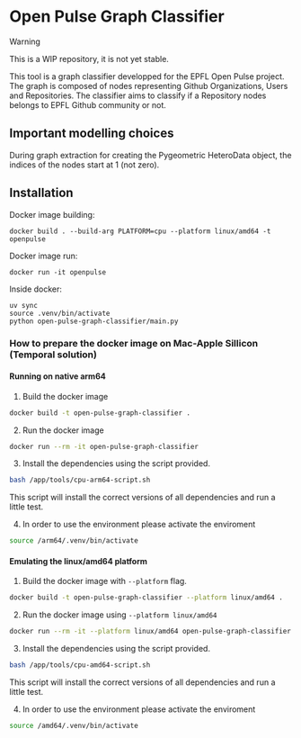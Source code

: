 # Open Pulse Graph Classifier

> [!WARNING]
> This is a WIP repository, it is not yet stable.

This tool is a graph classifier developped for the EPFL Open Pulse project. The graph is composed of nodes representing Github Organizations, Users and Repositories. The classifier aims to classify if a Repository nodes belongs to EPFL Github community or not.

## Important modelling choices

During graph extraction for creating the Pygeometric HeteroData object, the indices of the nodes start at 1 (not zero).

## Installation

Docker image building:

```
docker build . --build-arg PLATFORM=cpu --platform linux/amd64 -t openpulse
```

Docker image run:

```
docker run -it openpulse
```

Inside docker:
```
uv sync
source .venv/bin/activate
python open-pulse-graph-classifier/main.py
```

### How to prepare the docker image on Mac-Apple Sillicon (Temporal solution)

#### Running on native arm64

1. Build the docker image

``` bash
docker build -t open-pulse-graph-classifier .
```

2. Run the docker image

``` bash
docker run --rm -it open-pulse-graph-classifier
```

3. Install the dependencies using the script provided.

``` bash
bash /app/tools/cpu-arm64-script.sh
```

This script will install the correct versions of all dependencies and run a little test.

4. In order to use the environment please activate the enviroment

```bash
source /arm64/.venv/bin/activate
```

#### Emulating the linux/amd64 platform

1. Build the docker image with `--platform` flag.

``` bash
docker build -t open-pulse-graph-classifier --platform linux/amd64 .
```

2. Run the docker image using `--platform linux/amd64`

``` bash
docker run --rm -it --platform linux/amd64 open-pulse-graph-classifier
```

3. Install the dependencies using the script provided.

``` bash
bash /app/tools/cpu-amd64-script.sh
```

This script will install the correct versions of all dependencies and run a little test. 

4. In order to use the environment please activate the enviroment

```bash
source /amd64/.venv/bin/activate
```